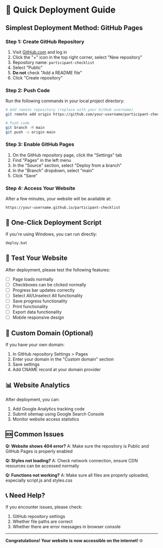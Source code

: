 # 🚀 Quick Deployment Guide

## Simplest Deployment Method: GitHub Pages

### Step 1: Create GitHub Repository
1. Visit [GitHub.com](https://github.com) and log in
2. Click the "+" icon in the top right corner, select "New repository"
3. Repository name: `participant-checklist`
4. Select "Public"
5. **Do not** check "Add a README file"
6. Click "Create repository"

### Step 2: Push Code
Run the following commands in your local project directory:

```bash
# Add remote repository (replace with your GitHub username)
git remote add origin https://github.com/your-username/participant-checklist.git

# Push code
git branch -M main
git push -u origin main
```

### Step 3: Enable GitHub Pages
1. On the GitHub repository page, click the "Settings" tab
2. Find "Pages" in the left menu
3. In the "Source" section, select "Deploy from a branch"
4. In the "Branch" dropdown, select "main"
5. Click "Save"

### Step 4: Access Your Website
After a few minutes, your website will be available at:
```
https://your-username.github.io/participant-checklist
```

## 🎯 One-Click Deployment Script

If you're using Windows, you can run directly:
```bash
deploy.bat
```

## 📱 Test Your Website

After deployment, please test the following features:
- [ ] Page loads normally
- [ ] Checkboxes can be clicked normally
- [ ] Progress bar updates correctly
- [ ] Select All/Unselect All functionality
- [ ] Save progress functionality
- [ ] Print functionality
- [ ] Export data functionality
- [ ] Mobile responsive design

## 🔧 Custom Domain (Optional)

If you have your own domain:
1. In GitHub repository Settings > Pages
2. Enter your domain in the "Custom domain" section
3. Save settings
4. Add CNAME record at your domain provider

## 📊 Website Analytics

After deployment, you can:
1. Add Google Analytics tracking code
2. Submit sitemap using Google Search Console
3. Monitor website access statistics

## 🆘 Common Issues

**Q: Website shows 404 error?**
A: Make sure the repository is Public and GitHub Pages is properly enabled

**Q: Styles not loading?**
A: Check network connection, ensure CDN resources can be accessed normally

**Q: Functions not working?**
A: Make sure all files are properly uploaded, especially script.js and styles.css

## 📞 Need Help?

If you encounter issues, please check:
1. GitHub repository settings
2. Whether file paths are correct
3. Whether there are error messages in browser console

---

**Congratulations! Your website is now accessible on the internet!** 🌐
